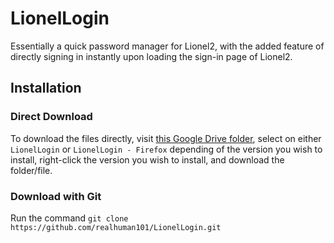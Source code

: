 # LionelLogin
Essentially a quick password manager for Lionel2, with the added feature of directly signing in instantly upon loading the sign-in page of Lionel2.  

## Installation
### Direct Download
To download the files directly, visit [this Google Drive folder](https://drive.google.com/drive/folders/1ALK145-sYK2wC3_ZUd23aYMAhC6JSG3O?usp=sharing), select on either `LionelLogin` or `LionelLogin - Firefox` depending of the version you wish to install, right-click the version you wish to install, and download the folder/file.
### Download with Git
Run the command `git clone https://github.com/realhuman101/LionelLogin.git`
